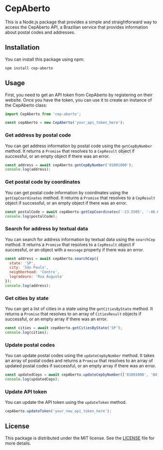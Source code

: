 # CepAberto

This is a Node.js package that provides a simple and straightforward way to access the CepAberto API, a Brazilian service that provides information about postal codes and addresses.

## Installation

You can install this package using npm:

```
npm install cep-aberto
```

## Usage

First, you need to get an API token from CepAberto by registering on their website. Once you have the token, you can use it to create an instance of the CepAberto class:

```javascript
import CepAberto from 'cep-aberto';

const cepAberto = new CepAberto('your_api_token_here');
```

### Get address by postal code

You can get address information by postal code using the `getCepByNumber` method. It returns a `Promise` that resolves to a `CepResult` object if successful, or an empty object if there was an error.

```javascript
const address = await cepAberto.getCepByNumber('01001000');
console.log(address);
```

### Get postal code by coordinates

You can get postal code information by coordinates using the `getCepCoordinates` method. It returns a `Promise` that resolves to a `CepResult` object if successful, or an empty object if there was an error.

```javascript
const postalCode = await cepAberto.getCepCoordinates('-23.5505', '-46.6333');
console.log(postalCode);
```

### Search for address by textual data

You can search for address information by textual data using the `searchCep` method. It returns a `Promise` that resolves to a `CepResult` object if successful, or an object with a `message` property if there was an error.

```javascript
const address = await cepAberto.searchCep({
  state: 'SP',
  city: 'São Paulo',
  neighborhood: 'Centro',
  logradouro: 'Rua Augusta'
});
console.log(address);
```

### Get cities by state

You can get a list of cities in a state using the `getCitiesByState` method. It returns a `Promise` that resolves to an array of `CitiesResult` objects if successful, or an empty array if there was an error.

```javascript
const cities = await cepAberto.getCitiesByState('SP');
console.log(cities);
```

### Update postal codes

You can update postal codes using the `updateCepbyNumber` method. It takes an array of postal codes and returns a `Promise` that resolves to an array of updated postal codes if successful, or an empty array if there was an error.

```javascript
const updatedCeps = await cepAberto.updateCepbyNumber(['01001000', '04105001']);
console.log(updatedCeps);
```

### Update API token

You can update the API token using the `updateToken` method.

```javascript
cepAberto.updateToken('your_new_api_token_here');
```

## License

This package is distributed under the MIT license. See the [LICENSE](LICENSE) file for more details.